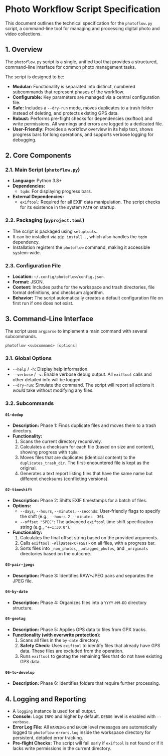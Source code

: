 # Photo Workflow Script Specification

This document outlines the technical specification for the `photoflow.py` script, a command-line tool for managing and processing digital photo and video collections.

## 1. Overview

The `photoflow.py` script is a single, unified tool that provides a structured, command-line interface for common photo management tasks.

The script is designed to be:
- **Modular:** Functionality is separated into distinct, numbered subcommands that represent phases of the workflow.
- **Configurable:** Key parameters are managed via a central configuration file.
- **Safe:** Includes a `--dry-run` mode, moves duplicates to a trash folder instead of deleting, and protects existing GPS data.
- **Robust:** Performs pre-flight checks for dependencies (exiftool) and write permissions. All warnings and errors are logged to a dedicated file.
- **User-Friendly:** Provides a workflow overview in its help text, shows progress bars for long operations, and supports verbose logging for debugging.

## 2. Core Components

### 2.1. Main Script (`photoflow.py`)

- **Language:** Python 3.8+
- **Dependencies:**
    - `tqdm`: For displaying progress bars.
- **External Dependencies:**
    - `exiftool`: Required for all EXIF data manipulation. The script checks for its existence in the system `PATH` on startup.

### 2.2. Packaging (`pyproject.toml`)

- The script is packaged using `setuptools`.
- It can be installed via `pip install .`, which also handles the `tqdm` dependency.
- Installation registers the `photoflow` command, making it accessible system-wide.

### 2.3. Configuration File

- **Location:** `~/.config/photoflow/config.json`.
- **Format:** JSON.
- **Content:** Includes paths for the workspace and trash directories, file format definitions, and checksum algorithm.
- **Behavior:** The script automatically creates a default configuration file on first run if one does not exist.

## 3. Command-Line Interface

The script uses `argparse` to implement a main command with several subcommands.

```
photoflow <subcommand> [options]
```

### 3.1. Global Options

- `--help` / `-h`: Display help information.
- `--verbose` / `-v`: Enable verbose debug output. All `exiftool` calls and other detailed info will be logged.
- `--dry-run`: Simulate the command. The script will report all actions it *would* take without modifying any files.

### 3.2. Subcommands

#### `01-dedup`
- **Description:** Phase 1: Finds duplicate files and moves them to a trash directory.
- **Functionality:**
  1. Scans the current directory recursively.
  2. Calculates a checksum for each file (based on size and content), showing progress with `tqdm`.
  3. Moves files that are duplicates (identical content) to the `duplicates_trash_dir`. The first-encountered file is kept as the original.
  4. Generates a text report listing files that have the same name but different checksums (conflicting versions).

#### `02-timeshift`
- **Description:** Phase 2: Shifts EXIF timestamps for a batch of files.
- **Options:**
  - `--days`, `--hours`, `--minutes`, `--seconds`: User-friendly flags to specify the shift (e.g., `--hours 2 --minutes -30`).
  - `--offset "SPEC"`: The advanced `exiftool` time shift specification string (e.g., `"+=1:30:0"`).
- **Functionality:**
  1. Calculates the final offset string based on the provided arguments.
  2. Calls `exiftool -AllDates<OFFSET>` on all files, with a progress bar.
  3. Sorts files into `_non_photos`, `_untagged_photos`, and `_originals` directories based on the outcome.

#### `03-pair-jpegs`
- **Description:** Phase 3: Identifies RAW+JPEG pairs and separates the JPEG file.

#### `04-by-date`
- **Description:** Phase 4: Organizes files into a `YYYY-MM-DD` directory structure.

#### `05-geotag`
- **Description:** Phase 5: Applies GPS data to files from GPX tracks.
- **Functionality (with overwrite protection):**
  1. Scans all files in the `by-date` directory.
  2. **Safety Check:** Uses `exiftool` to identify files that already have GPS data. These files are excluded from the operation.
  3. Runs `exiftool` to geotag the remaining files that do not have existing GPS data.

#### `06-to-develop`
- **Description:** Phase 6: Identifies folders that require further processing.

## 4. Logging and Reporting

- A `logging` instance is used for all output.
- **Console:** Logs `INFO` and higher by default. `DEBUG` level is enabled with `--verbose`.
- **Error Log File:** All `WARNING` and `ERROR` level messages are automatically logged to `photoflow-errors.log` inside the workspace directory for persistent, detailed error tracking.
- **Pre-flight Checks:** The script will fail early if `exiftool` is not found or if it lacks write permissions in the current directory.
